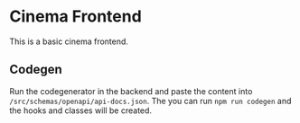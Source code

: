 # Cinema Frontend

This is a basic cinema frontend.

## Codegen

Run the codegenerator in the backend and paste the content into `/src/schemas/openapi/api-docs.json`. The you can run `npm run codegen` and the hooks and classes will be created.
